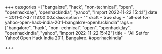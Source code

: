 +++
categories = ["bangalore", "hack", "non-technical", "open", "openhackday", "openhackindia", "yahoo", "Import 2022-11-22 15:42"]
date = 2011-07-27T13:00:00Z
description = ""
draft = true
slug = "all-set-for-yahoo-open-hack-india-2011-bangalore-openhackindia"
tags = ["bangalore", "hack", "non-technical", "open", "openhackday", "openhackindia", "yahoo", "Import 2022-11-22 15:42"]
title = "All Set for Yahoo! Open Hack India 2011, Bangalore. #openhackindia"

+++




